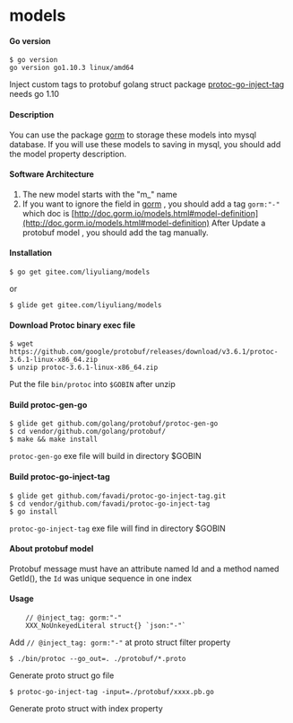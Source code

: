 # models

#### Go version
```text
$ go version
go version go1.10.3 linux/amd64
```

Inject custom tags to protobuf golang struct package [protoc-go-inject-tag](https://github.com/favadi/protoc-go-inject-tag)
needs go 1.10


#### Description
You can use the package [gorm](https://github.com/jinzhu/gorm) to storage these models into mysql database.
If you will use these models to saving in mysql, you should add the model property description.

#### Software Architecture
1. The new model starts with the "m_" name
2. If you want to ignore the field in [gorm](https://github.com/jinzhu/gorm) , you should add a tag ``gorm:"-" `` which doc is [http://doc.gorm.io/models.html#model-definition](http://doc.gorm.io/models.html#model-definition)
   After Update a protobuf model , you should add the tag manually.
   
#### Installation
```text
$ go get gitee.com/liyuliang/models
```
or
```text
$ glide get gitee.com/liyuliang/models
```

#### Download Protoc binary exec file
```text
$ wget https://github.com/google/protobuf/releases/download/v3.6.1/protoc-3.6.1-linux-x86_64.zip
$ unzip protoc-3.6.1-linux-x86_64.zip
```

Put the file ``bin/protoc`` into ``$GOBIN`` after unzip

#### Build protoc-gen-go
```text
$ glide get github.com/golang/protobuf/protoc-gen-go
$ cd vendor/github.com/golang/protobuf/
$ make && make install
```

``protoc-gen-go`` exe file will build in directory $GOBIN

#### Build protoc-go-inject-tag
```text
$ glide get github.com/favadi/protoc-go-inject-tag.git
$ cd vendor/github.com/favadi/protoc-go-inject-tag
$ go install
```
``protoc-go-inject-tag`` exe file will find in directory $GOBIN


#### About protobuf model
Protobuf message must have an attribute named Id and a method named GetId(), the ``Id`` was unique sequence in one index


#### Usage
```text
    // @inject_tag: gorm:"-"
	XXX_NoUnkeyedLiteral struct{} `json:"-"`
```
Add ``// @inject_tag: gorm:"-"`` at proto struct filter property


```text
$ ./bin/protoc --go_out=. ./protobuf/*.proto
```
Generate proto struct go file


```
$ protoc-go-inject-tag -input=./protobuf/xxxx.pb.go
```

Generate proto struct with index property